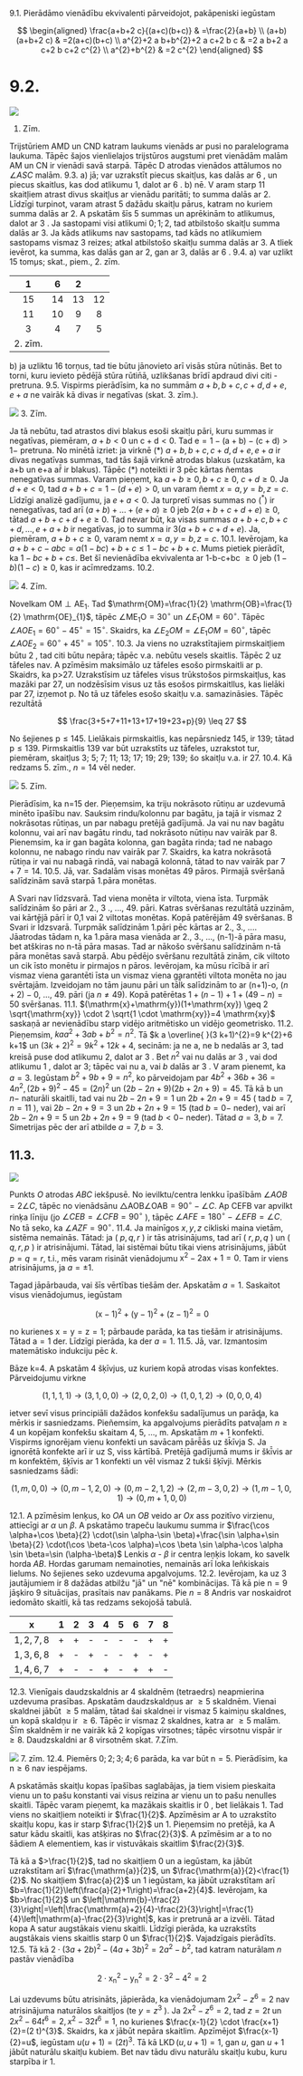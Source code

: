9.1. Pierādāmo vienādību ekvivalenti pārveidojot, pakāpeniski iegūstam

$$
\begin{aligned}
\frac{a+b+2 c}{(a+c)(b+c)} & =\frac{2}{a+b} \\
(a+b)(a+b+2 c) & =2(a+c)(b+c) \\
a^{2}+2 a b+b^{2}+2 a c+2 b c & =2 a b+2 a c+2 b c+2 c^{2} \\
a^{2}+b^{2} & =2 c^{2}
\end{aligned}
$$

# 9.2. 

![](https://cdn.mathpix.com/cropped/2024_09_02_0c2675453f9739158ebfg-1.jpg?height=352&width=646&top_left_y=635&top_left_x=702)

1. Zīm.

Trijstūriem AMD un CND katram laukums vienāds ar pusi no paralelograma laukuma. Tāpēc šajos vienlielajos trijstūros augstumi pret vienādām malām AM un CN ir vienādi savā starpā. Tāpēc D atrodas vienādos attālumos no $\angle A S C$ malām.
9.3. a) jā; var uzrakstīt piecus skaitļus, kas dalās ar 6 , un piecus skaitlus, kas dod atlikumu 1, dalot ar 6 .
b) nē. V aram starp 11 skaitļiem atrast divus skaitļus ar vienādu paritāti; to summa dalās ar 2. Līdzīgi turpinot, varam atrast 5 dažādu skaitļu pārus, katram no kuriem summa dalās ar 2. A pskatām šīs 5 summas un aprēkinām to atlikumus, dalot ar 3 . Ja sastopami visi atlikumi $0 ; 1 ; 2$, tad atbilstošo skaitļu summa dalās ar 3. Ja kāds atlikums nav sastopams, tad kāds no atlikumiem sastopams vismaz 3 reizes; atkal atbilstošo skaitļu summa dalās ar 3.
A tliek ievērot, ka summa, kas dalās gan ar 2, gan ar 3, dalās ar 6 .
9.4. a) var uzlikt 15 tom̧us; skat., piem., 2. zīm.

| 1 | 6 | 2 |  |
| :---: | :---: | :---: | :---: |
| 15 | 14 | 13 | 12 |
| 11 | 10 | 9 | 8 |
| 3 | 4 | 7 | 5 |
| 2. zīm. |  |  |  |

b) ja uzliktu 16 torņus, tad tie būtu jānovieto arī visās stūra nūtinās. Bet to torni, kuru ievieto pēdēj̄ā stūra rūtin̄ā, uzlikšanas brīdī apdraud divi citi - pretruna.
9.5. Vispirms pierādīsim, ka no summām $a+b, b+c, c+d, d+e, e+a$ ne vairāk kā divas ir negatīvas (skat. 3. zīm.).

![](https://cdn.mathpix.com/cropped/2024_09_02_0c2675453f9739158ebfg-1.jpg?height=289&width=290&top_left_y=2277&top_left_x=860)
3. Zīm.

Ja tā nebūtu, tad atrastos divi blakus esoši skaitḷu pāri, kuru summas ir negatīvas, piemēram, $a+b<0$ un $\mathrm{c}+\mathrm{d}<0$. Tad $\mathrm{e}=1-(\mathrm{a}+\mathrm{b})-(\mathrm{c}+\mathrm{d})>1-$ pretruna. No minētā izriet: ja virknē
(*) $a+b, b+c, c+d, d+e, e+a$
ir divas negatīvas summas, tad tās šajā virknē atrodas blakus (uzskatām, ka a+b un e+a ař̄ ir blakus). Tāpēc $(*)$ noteikti ir 3 pēc kārtas ñemtas nenegatīvas summas. Varam pieņemt, ka $a+b \geq 0, b+c \geq 0$, $c+d \geq 0$. Ja $d+e<0$, tad $a+b+c=1-(d+e)>0$, un varam ñemt $x=a, y=b, z=c$. Līdzīgi analizē gadījumu, ja $e+a<0$. Ja turpretī visas summas no $\left(^{*}\right)$ ir nenegatīvas, tad arī $(a+b)+\ldots+(e+a) \geq 0$ jeb $2(a+b+c+d+e) \geq 0$, tātad $a+b+c+d+e \geq 0$. Tad nevar būt, ka visas summas $a+b+c, b+c+d, \ldots, e+a+b$ ir negatīvas, jo to summa ir $3(a+b+c+d+e)$. Ja, piemēram, $a+b+c \geq 0$, varam nemt $x=a, y=b, z=c$.
10.1. Ievērojam, ka $a+b+c-a b c=a(1-b c)+b+c \leq 1-b c+b+c$. Mums pietiek pierādīt, ka $1-b c+b+c \leq$. Bet šī nevienādība ekvivalenta ar 1-b-c+bc $\geq 0$ jeb $(1-b)(1-c) \geq 0$, kas ir acīmredzams.
10.2.

![](https://cdn.mathpix.com/cropped/2024_09_02_0c2675453f9739158ebfg-2.jpg?height=421&width=452&top_left_y=783&top_left_x=813)
4. Zīm.

Novelkam $\mathrm{OM} \perp \mathrm{AE}_{1}$. Tad $\mathrm{OM}=\frac{1}{2} \mathrm{OB}=\frac{1}{2} \mathrm{OE}_{1}$, tāpēc $\angle \mathrm{ME}_{1} \mathrm{O}=30^{\circ}$ un $\angle E_{1} \mathrm{OM}=60^{\circ}$. Tāpēc $\angle A O E_{1}=60^{\circ}-45^{\circ}=15^{\circ}$. Skaidrs, ka $\angle E_{2} O M=\angle E_{1} O M=60^{\circ}$, tāpēc $\angle A O E_{2}=60^{\circ}+45^{\circ}=105^{\circ}$.
10.3. Ja viens no uzrakstītajiem pirmskaitļiem būtu 2 , tad citi būtu nepāra; tāpēc v.a. nebūtu vesels skaitlis. Tāpēc 2 uz tāfeles nav.
A pzīmēsim maksimālo uz tāfeles esošo pirmskaitli ar p. Skaidrs, ka p>27. Uzrakstīsim uz tāfeles visus trūkstošos pirmskaitļus, kas mazāki par 27, un nodzēsīsim visus uz tās esošos pirmskaitllus, kas lielāki par 27, izņemot p. No tā uz tāfeles esošo skaitḷu v.a. samazināsies. Tāpēc rezultātā

$$
\frac{3+5+7+11+13+17+19+23+p}{9} \leq 27
$$

No šejienes $\mathrm{p} \leq 145$. Lielākais pirmskaitlis, kas nepārsniedz 145, ir 139; tātad $\mathrm{p} \leq 139$.
Pirmskaitlis 139 var būt uzrakstīts uz tāfeles, uzrakstot tur, piemēram, skaitļus 3; 5; 7; 11; 13; 17; 19; 29; 139; šo skaitļu v.a. ir 27.
10.4. Kā redzams 5. zīm., $n=14$ vēl neder.

![](https://cdn.mathpix.com/cropped/2024_09_02_0c2675453f9739158ebfg-2.jpg?height=421&width=417&top_left_y=2011&top_left_x=868)
5. Zīm.

Pierādīsim, ka n=15 der. Pieņemsim, ka triju nokrāsoto rūtiņu ar uzdevumā minēto īpašību nav. Sauksim rindu/kolonnu par bagātu, ja tajā ir vismaz 2 nokrāsotas rūtiņas, un par nabagu pretējā gadījumā.
Ja vai nu nav bagātu kolonnu, vai arī nav bagātu rindu, tad nokrāsoto nūtiņu nav vairāk par 8. Pienemsim, ka ir gan bagāta kolonna, gan bagāta rinda; tad ne nabago kolonnu, ne nabago rindu nav
vairāk par 7. Skaidrs, ka katra nokrāsotā rūtiņa ir vai nu nabagā rindā, vai nabagā kolonnā, tātad to nav vairāk par $7+7=14$.
10.5. Jā, var. Sadalām visas monētas 49 pāros. Pirmajā svēršanā salīdzinām savā starpā 1.pāra monētas.

A Svari nav līdzsvarā. Tad viena monēta ir viltota, viena īsta. Turpmāk salīdzinām šo pāri ar 2., 3 ., ..., 49. pāri. Katras svēršanas rezultātā uzzinām, vai kārtējā pārī ir 0,1 vai 2 viltotas monētas. Kopā patērējām 49 svēršanas.
B Svari ir l̄̄dzsvarā. Turpmāk salīdzinām 1.pāri pēc kārtas ar 2., 3., .... Jāatrodas tādam n, ka 1.pāra masa vienāda ar 2., 3., ..., (n-1)-ā pāra masu, bet atškiras no n-tā pāra masas. Tad ar nākošo svēršanu salīdzinām n-tā pāra monētas savā starpā. Abu pēdējo svēršanu rezultātā zinām, cik viltoto un cik īsto monētu ir pirmajos n pāros. Ievērojam, ka mūsu rīcībā ir arī vismaz viena garantēti īsta un vismaz viena garantēti viltota monēta no jau svērtajām. Izveidojam no tām jaunu pāri un tāl̄̄k salīdzinām to ar (n+1)-o, $(n+2)-0$, ..., 49. pāri (ja $n \neq 49)$. Kopā patērētas $1+(n-1)+1+(49-n)=50$ svēršanas.
11.1. $(\mathrm{x}+\mathrm{y})(1+\mathrm{xy}) \geq 2 \sqrt{\mathrm{xy}} \cdot 2 \sqrt{1 \cdot \mathrm{xy}}=4 \mathrm{xy}$ saskaņā ar nevienādību starp vidējo aritmētisko un vidējo geometrisko.
11.2. Pieņemsim, $k a a^{2}+3 a b+b^{2}=n^{2}$. Tā $k a \overline{ }(3 k+1)^{2}=9 k^{2}+6 k+1$ un $(3 k+2)^{2}=9 k^{2}+12 k+4$, secinām: ja ne a, ne b nedalās ar 3, tad kreisā puse dod atlikumu 2, dalot ar 3 . Bet $n^{2}$ vai nu dalās ar 3 , vai dod atlikumu 1 , dalot ar 3; tāpēc vai nu a, vai $b$ dalās ar 3 . V aram pienemt, ka $a=3$. Iegūstam $b^{2}+9 b+9=n^{2}$, ko pārveidojam par $4 b^{2}+36 b+36=4 n^{2},(2 b+9)^{2}-45=(2 n)^{2}$ un $(2 b-2 n+9)(2 b+2 n+9)=45$. Tā kā b un $n-$ naturāli skaitlli, tad vai nu $2 b-2 n+9=1$ un $2 b+2 n+9=45$ ( $\operatorname{tad} b=7$, $n=11$ ), vai $2 b-2 n+9=3$ un $2 b+2 n+9=15$ (tad $b=0-$ neder), vai arī $2 b-2 n+9=5$ un $2 b+2 n+9=9$ (tad $b<0-$ neder). Tātad $a=3, b=7$. Simetrijas pēc der arī atbilde $a=7, b=3$.

## 11.3.

![](https://cdn.mathpix.com/cropped/2024_09_02_0c2675453f9739158ebfg-3.jpg?height=495&width=535&top_left_y=1563&top_left_x=746)

Punkts $O$ atrodas $A B C$ iekšpusē. No ievilktu/centra lenkku īpašībām $\angle A O B=2 \angle C$, tāpēc no vienādsānu $\triangle \mathrm{AOB} \angle \mathrm{OAB}=90^{\circ}-\angle C$. Ap CEFB var apvilkt rinķa līniju (jo $\angle C E B=\angle C F B=90^{\circ}$ ), tāpēc $\angle A F E=180^{\circ}-\angle E F B=\angle C$. No tā seko, ka $\angle A Z F=90^{\circ}$.
11.4. Ja mainīgos $x, y, z$ cikliski maina vietām, sistēma nemainās. Tātad: ja ( $p, q, r$ ) ir tās atrisinājums, tad arī ( $r, p, q$ ) un ( $q, r, p$ ) ir atrisinājumi. Tātad, lai sistēmai būtu tikai viens atrisinājums, jābūt $p=q=r$, t.i., mēs varam risināt vienādojumu $\mathrm{x}^{2}-2 \mathrm{ax}+1=0$. Tam ir viens atrisinājums, ja $a= \pm 1$.

Tagad jāpārbauda, vai šīs vērtības tiešām der. Apskatām $a=1$. Saskaitot visus vienādojumus, iegūstam

$$
(\mathrm{x}-1)^{2}+(\mathrm{y}-1)^{2}+(\mathrm{z}-1)^{2}=0
$$

no kurienes $\mathrm{x}=\mathrm{y}=\mathrm{z}=1$; pārbaude parāda, ka tas tiešām ir atrisinājums. Tātad $\mathrm{a}=1$ der. Līdzīgi pierāda, ka der $a=1$.
11.5. Jā, var. Izmantosim matemātisko indukciju pēc $k$.

Bāze k=4. A pskatām 4 šķīvjus, uz kuriem kopā atrodas visas konfektes. Pārveidojumu virkne

$$
(1,1,1,1) \rightarrow(3,1,0,0) \rightarrow(2,0,2,0) \rightarrow(1,0,1,2) \rightarrow(0,0,0,4)
$$

ietver sevī visus principiāli dažādos konfekšu sadalījumus un parāda, ka mērkis ir sasniedzams.
Pieñemsim, ka apgalvojums pierādīts patvaļ̄̄̄am $n \geq 4$ un kopējam konfekšu skaitam 4, 5, ..., m. Apskatām $m+1$ konfekti. Vispirms ignorējam vienu konfekti un savācam pārē̄ās uz šk̄īvja S. Ja ignorētā konfekte arī ir uz S, viss kārtībā. Pretējā gadījumā mums ir škī̄vis ar m konfektēm, šķīvis ar 1 konfekti un vēl vismaz 2 tukši šķīvji. Mērkis sasniedzams šādi:

$$
(1, m, 0,0) \rightarrow(0, m-1,2,0) \rightarrow(0, m-2,1,2) \rightarrow(2, m-3,0,2) \rightarrow(1, m-1,0,1) \rightarrow(0, m+1,0,0)
$$

12.1. A pzīmēsim lenķus, ko $O A$ un $O B$ veido ar $O x$ ass pozitīvo virzienu, attiecīgi ar $\alpha$ un $\beta$. A pskatāmo trapeču laukumu summa ir
$\frac{\cos \alpha+\cos \beta}{2} \cdot(\sin \alpha-\sin \beta)+\frac{\sin \alpha+\sin \beta}{2} \cdot(\cos \beta-\cos \alpha)=\cos \beta \sin \alpha-\cos \alpha \sin \beta=\sin (\alpha-\beta)$
Lenkis $\alpha$ - $\beta$ ir centra leņķis lokam, ko savelk horda $A B$. Hordas garumam nemainoties, nemainās arī loka leñkiskais lielums. No šejienes seko uzdevuma apgalvojums.
12.2. Ievērojam, ka uz 3 jautājumiem ir 8 dažādas atbilžu "jā" un "nē" kombinācijas. Tā kā pie $\mathrm{n}=9$ jāşkiro 9 situācijas, prasītais nav panākams. Pie $n=8$ Andris var noskaidrot iedomāto skaitli, kā tas redzams sekojošā tabulā.

| $\mathbf{x}$ | 1 | 2 | 3 | 4 | 5 | 6 | 7 | 8 |
| :---: | :---: | :---: | :---: | :---: | :---: | :---: | :---: | :---: |
| $1,2,7,8$ | + | + | - | - | - | - | + | + |
| $1,3,6,8$ | + | - | + | - | - | + | - | + |
| $1,4,6,7$ | + | - | - | + | - | + | + | - |

12.3. Vienīgais daudzskaldnis ar 4 skaldnēm (tetraedrs) neapmierina uzdevuma prasības. Apskatām daudzskaldņus ar $\geq 5$ skaldnēm. Vienai skaldnei jābūt $\geq 5$ malām, tātad šai skaldnei ir vismaz 5 kaimiņu skaldnes, un kopā skaldņu ir $\geq 6$. Tāpēc ir vismaz 2 skaldnes, katra ar $\geq 5$ malām. Šīm skaldnēm ir ne vairāk kā 2 kopīgas virsotnes; tāpēc virsotnu vispār ir $\geq 8$. Daudzskaldni ar 8 virsotnēm skat. 7.Zīm.

![](https://cdn.mathpix.com/cropped/2024_09_02_0c2675453f9739158ebfg-4.jpg?height=227&width=301&top_left_y=1794&top_left_x=929)
7. zīm.
12.4. Piemērs $0 ; 2 ; 3 ; 4 ; 6$ parāda, ka var būt $\mathrm{n}=5$. Pierādīsim, ka $\mathrm{n} \geq 6$ nav iespējams.

A pskatāmās skaitļu kopas īpašības saglabājas, ja tiem visiem pieskaita vienu un to pašu konstanti vai visus reizina ar vienu un to pašu nenulles skaitli. Tāpēc varam pieņemt, ka mazākais skaitlis ir 0 , bet lielākais 1. Tad viens no skaitļiem noteikti ir $\frac{1}{2}$. Apzīmēsim ar A to uzrakstīto skaitļu kopu, kas ir starp $\frac{1}{2}$ un 1. Pieņemsim no pretējā, ka A satur kādu skaitli, kas atšķiras no $\frac{2}{3}$. A pzīmēsim ar a to no šādiem A elementiem, kas ir vistuvākais skaitlim $\frac{2}{3}$.

Tā kā a $>\frac{1}{2}$, tad no skaitļiem 0 un a iegūstam, ka jābūt uzrakstītam arī $\frac{\mathrm{a}}{2}$, un $\frac{\mathrm{a}}{2}<\frac{1}{2}$. No skaitļiem $\frac{a}{2}$ un 1 iegūstam, ka jābūt uzrakstītam arī $b=\frac{1}{2}\left(\frac{a}{2}+1\right)=\frac{a+2}{4}$. Ievērojam, ka $b>\frac{1}{2}$ un $\left|\mathrm{b}-\frac{2}{3}\right|=\left|\frac{\mathrm{a}+2}{4}-\frac{2}{3}\right|=\frac{1}{4}\left|\mathrm{a}-\frac{2}{3}\right|$, kas ir pretrunā ar a izvēli. Tātad kopa A satur augstākais vienu skaitli. Līdzīgi pierāda, ka uzrakstīts augstākais viens skaitlis starp 0 un $\frac{1}{2}$. Vajadzīgais pierādīts.
12.5. Tā kā $2 \cdot(3 a+2 b)^{2}-(4 a+3 b)^{2}=2 a^{2}-b^{2}$, tad katram naturālam $n$ pastāv vienādība

$$
2 \cdot \mathrm{x}_{\mathrm{n}}^{2}-\mathrm{y}_{\mathrm{n}}^{2}=2 \cdot 3^{2}-4^{2}=2
$$

Lai uzdevums būtu atrisināts, jāpierāda, ka vienādojumam $2 x^{2}-z^{6}=2$ nav atrisinājuma naturālos skaitljos (te $y=z^{3}$ ).
Ja $2 x^{2}-z^{6}=2$, tad $z=2 t$ un $2 x^{2}-64 t^{6}=2, x^{2}-32 t^{6}=1$, no kurienes $\frac{x-1}{2} \cdot \frac{x+1}{2}=(2 t)^{3}$. Skaidrs, ka $x$ jābūt nepāra skaitlim. Apzīmējot $\frac{x-1}{2}=u$, iegūstam $u(u+1)=(2 t)^{3}$. Tā kā $\operatorname{LKD}(u, u+1)=1$, gan $u$, gan $u+1$ jābūt naturālu skaitļu kubiem. Bet nav tādu divu naturālu skaitļu kubu, kuru starpība ir 1.

